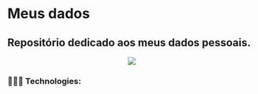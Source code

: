 # Meus dados
## **Repositório dedicado aos meus dados pessoais.**

<p align="center">
<img src="https://i.imgur.com/dUzvxw7.gif">
  
### 👨🏻‍💻 Technologies:



